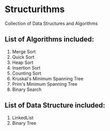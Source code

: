 # Structurithms

Collection of Data Structures and Algorithms

## List of Algorithms included:
  1) Merge Sort
  2) Quick Sort
  3) Heap Sort
  4) Insertion Sort
  5) Counting Sort
  6) Kruskal's Minimum Spanning Tree
  7) Prim's Minimum Spanning Tree
  8) Binary Search
  
## List of Data Structure included:
  1) LinkedList
  2) Binary Tree
